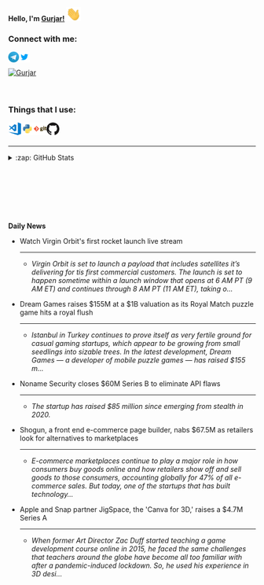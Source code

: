 #### Hello, I'm [Gurjar!](https://GurjarKing.github.io) <img src="https://raw.githubusercontent.com/ABSphreak/ABSphreak/master/gifs/Hi.gif" width="30px"></h2>


### Connect with me:

[<img align="left" alt="Gurjar | Telegram" width="22px" src="https://raw.githubusercontent.com/github/explore/80688e429a7d4ef2fca1e82350fe8e3517d3494d/topics/telegram/telegram.png" />][Telegram]
[<img align="left" alt="Gurjar | Twitter" width="22px" src="https://raw.githubusercontent.com/github/explore/80688e429a7d4ef2fca1e82350fe8e3517d3494d/topics/twitter/twitter.png" />][Twitter]
<br >
<br >
<a href="https://github.com/GurjarKing"><img src="https://komarev.com/ghpvc/?username=GurjarKing" alt="Gurjar" /></a> <br />
<br />
<br />
<!-- <br >

![](https://visitor-badge.glitch.me/badge?page_id=GurjarKing)

<br /> -->

### Things that I use:

[<img align="left" alt="Visual Studio Code" width="26px" src="https://raw.githubusercontent.com/github/explore/80688e429a7d4ef2fca1e82350fe8e3517d3494d/topics/visual-studio-code/visual-studio-code.png" />][VSCode]
[<img align="left" alt="Python" width="26px" src="https://raw.githubusercontent.com/github/explore/80688e429a7d4ef2fca1e82350fe8e3517d3494d/topics/python/python.png" />][Python]
[<img align="left" alt="Git" width="26px" src="https://raw.githubusercontent.com/github/explore/80688e429a7d4ef2fca1e82350fe8e3517d3494d/topics/git/git.png" />][Git]
[<img align="left" alt="GitHub" width="26px" src="https://raw.githubusercontent.com/github/explore/78df643247d429f6cc873026c0622819ad797942/topics/github/github.png" />][Github]

<br />
<br />

---
<details>
  <summary>:zap: GitHub Stats</summary>

<img align="left" alt="Gurjar's Github Stats" src="https://github-readme-stats.vercel.app/api?username=GurjarKing&show_icons=true&hide_border=true&count_private=true&include_all_commit=true&theme=algolia" />

</details>

<!-- ### 🔔 My latest tweet
<a href="https://twitter.com/Gurjar_King43" target="_blank">
	<img src="https://github.com/GurjarKing/GurjarKing/raw/master/tweet.png" width="70%" align="center" alt="Click to view on Twitter" title="My latest tweet, as an image"/>
</a> -->
<br>

<pre>

</pre>

<!-- **Quote of the hour:**

{qoth}

~ {qoth_author}
<pre>

</pre> -->
<br>
<pre>


</pre>
<strong>Daily News</strong>
  
  - Watch Virgin Orbit's first rocket launch live stream
     <hr/>
     
      - *Virgin Orbit is set to launch a payload that includes satellites it’s delivering for tis first commercial customers. The launch is set to happen sometime within a launch window that opens at 6 AM PT (9 AM ET) and continues through 8 AM PT (11 AM ET), taking o…*
     
  - Dream Games raises $155M at a $1B valuation as its Royal Match puzzle game hits a royal flush
      <hr/>
      
      - *Istanbul in Turkey continues to prove itself as very fertile ground for casual gaming startups, which appear to be growing from small seedlings into sizable trees. In the latest development, Dream Games — a developer of mobile puzzle games — has raised $155 m…*
      
  - Noname Security closes $60M Series B to eliminate API flaws
      <hr/>
      
      - *The startup has raised $85 million since emerging from stealth in 2020.*
      
  - Shogun, a front end e-commerce page builder, nabs $67.5M as retailers look for alternatives to marketplaces
      <hr/>
      
      - *E-commerce marketplaces continue to play a major role in how consumers buy goods online and how retailers show off and sell goods to those consumers, accounting globally for 47% of all e-commerce sales. But today, one of the startups that has built technology…*
       
  - Apple and Snap partner JigSpace, the 'Canva for 3D,' raises a $4.7M Series A
      <hr/>
       
       - *When former Art Director Zac Duff started teaching a game development course online in 2015, he faced the same challenges that teachers around the globe have become all too familiar with after a pandemic-induced lockdown. So, he used his experience in 3D desi…*
      

<br />

[VSCode]: https://code.visualstudio.com/
[Python]: https://www.python.org/
[Git]: https://git-scm.com/
[Github]: https://github.com/
[Telegram]: https://t.me/Gurjar_King/
[Twitter]: https://twitter.com/Gurjar_King43/
